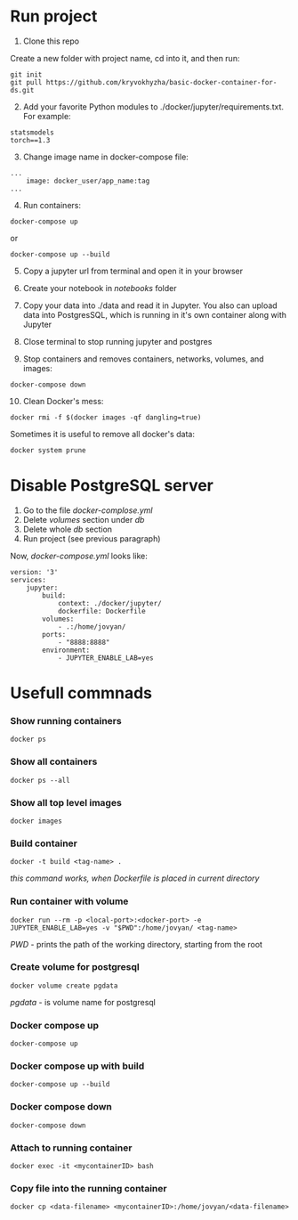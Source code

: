 # Run project
1. Clone this repo

Create a new folder with project name, cd into it, and then run:

```
git init
git pull https://github.com/kryvokhyzha/basic-docker-container-for-ds.git
```

2. Add your favorite Python modules to ./docker/jupyter/requirements.txt. For example:

```
statsmodels
torch==1.3
```

3. Change image name in docker-compose file:
```
...
    image: docker_user/app_name:tag
...
```

4. Run containers:

```
docker-compose up
```
or
```
docker-compose up --build
```

5. Copy a jupyter url from terminal and open it in your browser

6. Create your notebook in _notebooks_ folder

7. Copy your data into ./data and read it in Jupyter. You also can upload data into PostgresSQL, which is running in it's own container along with Jupyter

8. Close terminal to stop running jupyter and postgres

9. Stop containers and removes containers, networks, volumes, and images:

```
docker-compose down
```

10. Clean Docker's mess:

```
docker rmi -f $(docker images -qf dangling=true)
```

Sometimes it is useful to remove all docker's data:

```
docker system prune
```

# Disable PostgreSQL server
1. Go to the file _docker-complose.yml_
2. Delete _volumes_ section under _db_
3. Delete whole _db_ section 
4. Run project (see previous paragraph)

Now, _docker-compose.yml_ looks like:
```
version: '3'
services: 
    jupyter:
        build: 
            context: ./docker/jupyter/
            dockerfile: Dockerfile
        volumes: 
            - .:/home/jovyan/
        ports: 
            - "8888:8888"
        environment: 
            - JUPYTER_ENABLE_LAB=yes
```

# Usefull commnads

### Show running containers
```
docker ps
```

### Show all containers
```
docker ps --all
```

### Show all top level images
```
docker images
```

### Build container
```
docker -t build <tag-name> .
```
_this command works, when Dockerfile is placed in current directory_

### Run container with volume
```
docker run --rm -p <local-port>:<docker-port> -e JUPYTER_ENABLE_LAB=yes -v "$PWD":/home/jovyan/ <tag-name>
```
_PWD_ - prints the path of the working directory, starting from the root

### Create volume for postgresql
```
docker volume create pgdata
```

_pgdata_ - is volume name for postgresql

### Docker compose up
```
docker-compose up
```

### Docker compose up with build
```
docker-compose up --build
```

### Docker compose down
```
docker-compose down
```

### Attach to running container
```
docker exec -it <mycontainerID> bash
```

### Copy file into the running container
```
docker cp <data-filename> <mycontainerID>:/home/jovyan/<data-filename>
```

